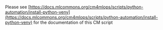 Please see [https://docs.mlcommons.org/cm4mlops/scripts/python-automation/install-python-venv](https://docs.mlcommons.org/cm4mlops/scripts/python-automation/install-python-venv) for the documentation of this CM script

